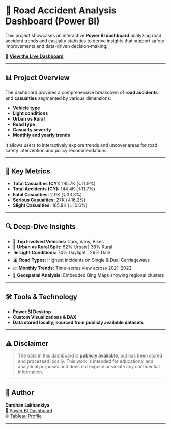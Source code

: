 
# 🚧 Road Accident Analysis Dashboard (Power BI)

This project showcases an interactive **Power BI dashboard** analyzing road accident trends and casualty statistics to derive insights that support safety improvements and data-driven decision-making.

🔗 **[View the Live Dashboard](https://app.powerbigov.us/view?r=eyJrIjoiOTg2MWEyNzgtZDZmMS00MjY1LWEyMDktNmY2Nzc0NTYyMGJhIiwidCI6IjljZTBkZTYxLTk4NTctNDlhMi1iNDBjLTNhOWNiOWY4ZjRkYyJ9)**

---

## 📊 Project Overview

The dashboard provides a comprehensive breakdown of **road accidents** and **casualties** segmented by various dimensions:

- **Vehicle type**
- **Light conditions**
- **Urban vs Rural**
- **Road type**
- **Casualty severity**
- **Monthly and yearly trends**

It allows users to interactively explore trends and uncover areas for road safety intervention and policy recommendations.

---

## 📌 Key Metrics

- **Total Casualties (CY):** 195.7K (↓11.9%)
- **Total Accidents (CY):** 144.4K (↓11.7%)
- **Fatal Casualties:** 2.9K (↓33.3%)
- **Serious Casualties:** 27K (↓16.2%)
- **Slight Casualties:** 165.8K (↓10.6%)

---

## 🔍 Deep-Dive Insights

- 🚗 **Top Involved Vehicles:** Cars, Vans, Bikes
- 🌆 **Urban vs Rural Split:** 62% Urban | 38% Rural
- 🌤️ **Light Conditions:** 74% Daylight | 26% Dark
- 🛣️ **Road Types:** Highest incidents on Single & Dual Carriageways
- 📈 **Monthly Trends:** Time-series view across 2021–2022
- 📍 **Geospatial Analysis:** Embedded Bing Maps showing regional clusters

---

## 🛠️ Tools & Technology

- **Power BI Desktop**
- **Custom Visualizations & DAX**
- **Data stored locally, sourced from publicly available datasets**

---

## ⚠️ Disclaimer

> The data in this dashboard is **publicly available**, but has been stored and processed locally. This work is intended for educational and analytical purposes and does not expose or violate any confidential information.

---

## 👤 Author

**Darshan Lakhankiya**  
🔗 [Power BI Dashboard](https://app.powerbigov.us/view?r=eyJrIjoiOTg2MWEyNzgtZDZmMS00MjY1LWEyMDktNmY2Nzc0NTYyMGJhIiwidCI6IjljZTBkZTYxLTk4NTctNDlhMi1iNDBjLTNhOWNiOWY4ZjRkYyJ9)  
🌐 [Tableau Profile](https://public.tableau.com/app/profile/darshan.lakhankiya)

---
